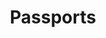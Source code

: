 ---
title: Passports
description: Information on the Leosian Passport, and how to apply for one.
---